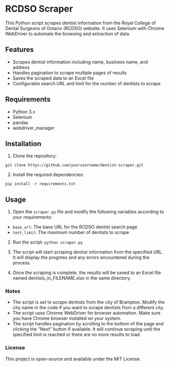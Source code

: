 # RCDSO Scraper
This Python script scrapes dentist information from the Royal College of Dental Surgeons of Ontario (RCDSO) website. It uses Selenium with Chrome WebDriver to automate the browsing and extraction of data.
## Features

- Scrapes dentist information including name, business name, and address
- Handles pagination to scrape multiple pages of results
- Saves the scraped data to an Excel file
- Configurable search URL and limit for the number of dentists to scrape

## Requirements

- Python 3.x
- Selenium
- pandas
- webdriver_manager

## Installation

1. Clone the repository:

```git clone https://github.com/yourusername/dentist-scraper.git```

2. Install the required dependencies:

```pip install -r requirements.txt```


## Usage

1. Open the ```scraper.py``` file and modify the following variables according to your requirements:

- ```base_url```: The base URL for the RCDSO dentist search page
- ```test_limit```: The maximum number of dentists to scrape


2. Run the script:
```python scraper.py```

3. The script will start scraping dentist information from the specified URL. It will display the progress and any errors encountered during the process.
4. Once the scraping is complete, the results will be saved to an Excel file named dentists_in_FILENAME.xlsx in the same directory.

### Notes

- The script is set to scrape dentists from the city of Brampton. Modify the city name in the code if you want to scrape dentists from a different city.
- The script uses Chrome WebDriver for browser automation. Make sure you have Chrome browser installed on your system.
- The script handles pagination by scrolling to the bottom of the page and clicking the "Next" button if available. It will continue scraping until the specified limit is reached or there are no more results to load.

### License
This project is open-source and available under the MIT License.
